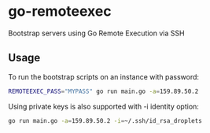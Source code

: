 # go-remoteexec
Bootstrap servers using Go Remote Execution via SSH

## Usage

To run the bootstrap scripts on an instance with password:
```bash
REMOTEEXEC_PASS="MYPASS" go run main.go -a=159.89.50.2
```

Using private keys is also supported with -i identity option:
```bash
go run main.go -a=159.89.50.2 -i=~/.ssh/id_rsa_droplets
```

